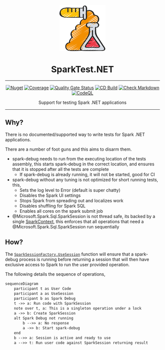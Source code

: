 <!-- markdownlint-disable MD033 MD041 -->
<div align="center">

<img src="images/test-tubes-icon.png" alt="SparkTest.NET" width="150px"/>

# SparkTest.NET

---

[![Nuget](https://img.shields.io/nuget/v/SparkTest.NET)](https://www.nuget.org/packages/SparkTest.NET/)
[![Coverage](https://sonarcloud.io/api/project_badges/measure?project=bmazzarol_SparkTest.NET&metric=coverage)](https://sonarcloud.io/summary/new_code?id=bmazzarol_SparkTest.NET)
[![Quality Gate Status](https://sonarcloud.io/api/project_badges/measure?project=bmazzarol_SparkTest.NET&metric=alert_status)](https://sonarcloud.io/summary/new_code?id=bmazzarol_SparkTest.NET)
[![CD Build](https://github.com/bmazzarol/SparkTest.NET/actions/workflows/cd-build.yml/badge.svg)](https://github.com/bmazzarol/SparkTest.NET/actions/workflows/cd-build.yml)
[![Check Markdown](https://github.com/bmazzarol/SparkTest.NET/actions/workflows/check-markdown.yml/badge.svg)](https://github.com/bmazzarol/SparkTest.NET/actions/workflows/check-markdown.yml)
[![CodeQL](https://github.com/bmazzarol/SparkTest.NET/actions/workflows/codeql.yml/badge.svg)](https://github.com/bmazzarol/SparkTest.NET/actions/workflows/codeql.yml)

Support for testing Spark .NET applications

---

</div>

## Why?

There is no documented/supported way to write tests for Spark .NET
applications.

There are a number of foot guns and this aims to disarm them.

* spark-debug needs to run from the executing location of the tests assembly,
  this starts spark-debug in the correct location, and ensures that it is
  stopped after all the tests are complete
  * If spark-debug is already running, it will not be started, good for CI
* spark-debug without any tuning is not optimized for short running tests, this,
  * Sets the log level to Error (default is super chatty)
  * Disables the Spark UI settings
  * Stops Spark from spreading out and localizes work
  * Disables shuffling for Spark SQL
  * Enables all cores on the spark submit job
* @Microsoft.Spark.Sql.SparkSession is not thread safe, its backed by a single
  [SparkContext](https://learn.microsoft.com/en-gb/dotnet/api/microsoft.spark.sparkcontext?view=spark-dotnet),
  this enforces that all operations that need a
  @Microsoft.Spark.Sql.SparkSession run sequentially

## How?

The
[`SparkSessionFactory.UseSession`](xref:SparkTest.NET.SparkSessionFactory.UseSession*)
function will ensure that a spark-debug process is running before returning a
session that will then have exclusive access to Spark to run the user provided
operation.

The following details the sequence of operations,

```mermaid
sequenceDiagram
    participant t as User Code
    participant a as UseSession
    participant b as Spark Debug
    t ->> a: Run code with SparkSession
    note over t, a: This is a singleton operation under a lock
    a ->> b: Create SparkSession
    alt Spark Debug not running
        b -->> a: No response
        a ->> b: Start spark-debug
    end
    b -->> a: Session is active and ready to use
    a -->> t: Run user code against SparkSession returning result 
```
